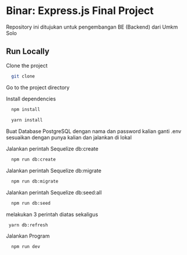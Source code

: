 # Binar: Express.js Final Project


Repository ini ditujukan untuk pengembangan BE (Backend) dari Umkm Solo


## Run Locally

Clone the project

```bash
  git clone 
```

Go to the project directory


Install dependencies

```bash
  npm install
  
  yarn install
```

Buat Database PostgreSQL dengan nama dan password kalian ganti .env sesuaikan dengan punya kalian
dan jalankan di lokal

Jalankan perintah Sequelize db:create

```bash
  npm run db:create
```

Jalankan perintah Sequelize db:migrate

```bash
  npm run db:migrate
```

Jalankan perintah Sequelize db:seed:all

```bash
  npm run db:seed
```
melakukan 3 perintah diatas sekaligus 
```
 yarn db:refresh
```
Jalankan Program

```bash
  npm run dev
```
